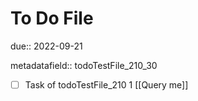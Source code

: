 # To Do File

due:: 2022-09-21

metadatafield:: todoTestFile_210_30

- [ ] Task of todoTestFile_210 1 [[Query me]]
